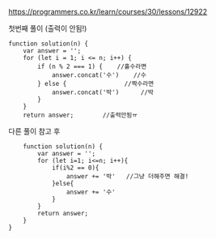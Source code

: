 https://programmers.co.kr/learn/courses/30/lessons/12922

첫번째 풀이 (출력이 안됨!)
```
function solution(n) {
    var answer = '';
    for (let i = 1; i <= n; i++) {
        if (n % 2 === 1) {    //홀수라면
            answer.concat('수')    //수
        } else {                //짝수라면
            answer.concat('박')      //박
        }
    }
    return answer;        //출력안됨ㅠ
``` 
다른 풀이 참고 후
```
    function solution(n) {
        var answer = '';
        for (let i=1; i<=n; i++){
            if(i%2 == 0){
                answer += '박'   //그냥 더해주면 해결!
            }else{
                answer += '수'
            }
        }
        return answer;
    }
}
```
